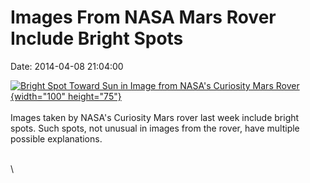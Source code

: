 Images From NASA Mars Rover Include Bright Spots
================================================

Date: 2014-04-08 21:04:00

[![Bright Spot Toward Sun in Image from NASA\'s Curiosity Mars
Rover](http://www.jpl.nasa.gov/images/msl/20140408/pia18077-226.jpg){width="100"
height="75"}](http://www.jpl.nasa.gov/news/news.cfm?release=2014-108&rn=news.xml&rst=4102)\
\
Images taken by NASA\'s Curiosity Mars rover last week include bright
spots. Such spots, not unusual in images from the rover, have multiple
possible explanations.

\
\
